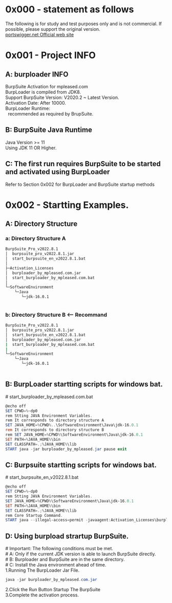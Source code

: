 # 0x000 - statement as follows
The following is for study and test purposes only and is not commercial. If possible, please support the original version.<br>
[portswigger.net Official web site](https://portswigger.net/)

# 0x001 - Project INFO
## A: burploader INFO
BurpSuite Activation for mpleased.com<br>
BurpLoader is compiled from JDK8.<br>
Support BurpSuite Version: V2020.2 ~ Latest Version.<br>
Activation Date: After 10000.<br>
BurpLoader Runtime:<br>
&nbsp;&nbsp;recommended as required by BrupSuite.

## B: BurpSuite Java Runtime
Java Version >= 11<br>
Using JDK 11 OR Higher.

## C: The first run requires BurpSuite to be started and activated using BurpLoader
Refer to Section 0x002 for BurpLoader and BurpSuite startup methods

# 0x002 - Startting Examples.
## A: Directory Structure
### a: Directory Structure A
```bash
BurpSuite_Pro_v2022.8.1
│  burpsuite_pro_v2022.8.1.jar
│  start_burpsuite_en_v2022.8.1.bat
│
├─Activation_Licenses
│  burploader_by_mpleased.com.jar
│  start_burploader_by_mpleased.com.bat
│
└─SoftwareEnvironment
    └─Java
       └─jdk-16.0.1
       
```
### b: Directory Structure B <-- Recommand 
```bash
BurpSuite_Pro_v2022.8.1
│  burpsuite_pro_v2022.8.1.jar
│  start_burpsuite_en_v2022.8.1.bat
│  burploader_by_mpleased.com.jar
|  start_burploader_by_mpleased.com.bat
|
└─SoftwareEnvironment
    └─Java
       └─jdk-16.0.1
       
```
## B: BurpLoader startting scripts for windows bat.
\# start_burploader_by_mpleased.com.bat
```powershell
@echo off
SET CPWD=%~dp0
rem Stting JAVA Environment Variables.
rem It corresponds to directory structure A
SET JAVA_HOME=%CPWD%..\SoftwareEnvironment\Java\jdk-16.0.1
rem It corresponds to directory structure B
rem SET JAVA_HOME=%CPWD%\SoftwareEnvironment\Java\jdk-16.0.1
SET PATH=%JAVA_HOME%\bin
SET CLASSPATH=.;%JAVA_HOME%\lib
START java -jar burploader_by_mpleased.jar pause exit
```
## C: Burpsuite startting scripts for windows bat.
\# start_burpsuite_en_v2022.8.1.bat
```powershell
@echo off
SET CPWD=%~dp0
rem Stting JAVA Environment Variables.
SET JAVA_HOME=%CPWD%\SoftwareEnvironment\Java\jdk-16.0.1
SET PATH=%JAVA_HOME%\bin
SET CLASSPATH=.;%JAVA_HOME%\lib
rem Core Startup Command.
START java --illegal-access=permit -javaagent:Activation_Licenses\burploader_by_mpleased.com.jar -Dfile.encoding=utf-8 -noverify -jar -Xmx3072M burpsuite_pro_v2020.8.1.jar pause exit
```
## D: Using burpload strartup BurpSuite.
\# Important: The following conditions must be met.<br>
\# A: Only if the current JDK version is able to launch BurpSuite directly.<br>
\# B: Burploader and BurpSuite are in the same directory.<br>
\# C: Install the Java environment ahead of time.<br>
1.Running The BurpLoader Jar File.<br>
```powershell
java -jar burploader_by_mpleased.com.jar
```
2.Click the Run Button Startup The BurpSuite<br>
3.Complete the activation process.
